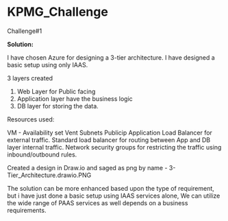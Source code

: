 # KPMG_Challenge

Challenge#1

**Solution:**

I have chosen Azure for designing a 3-tier architecture. I have designed a basic setup using only IAAS.

3 layers created

1. Web Layer for Public facing
2. Application layer have the business logic
3. DB layer for storing the data.

Resources used:

VM - Availability set
Vent
Subnets
Publicip
Application Load Balancer for external traffic.
Standard load balancer for routing between App and DB layer internal traffic.
Network security groups for restricting the traffic using inbound/outbound rules.

Created a design in Draw.io and saged as png by name - 3-Tier_Architecture.drawio.PNG


The solution can be more enhanced based upon the type of requirement, but i have just done a basic setup using IAAS services alone, We can utilize the wide range of PAAS services as well depends on a business requirements.





